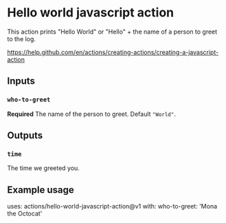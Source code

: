 # Hello world javascript action

This action prints "Hello World" or "Hello" + the name of a person to greet to the log.

https://help.github.com/en/actions/creating-actions/creating-a-javascript-action

## Inputs

### `who-to-greet`

**Required** The name of the person to greet. Default `"World"`.

## Outputs

### `time`

The time we greeted you.

## Example usage

uses: actions/hello-world-javascript-action@v1
with:
  who-to-greet: 'Mona the Octocat'
